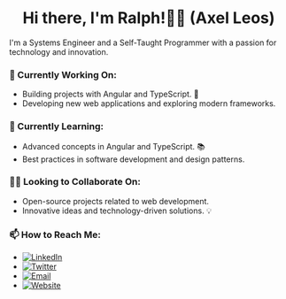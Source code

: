 <div align="center">
    <h1>Hi there, I'm Ralph!👋🏽 (Axel Leos)</h1>
</div> 

I'm a Systems Engineer and a Self-Taught Programmer with a passion for technology and innovation.

### 🔭 Currently Working On:
- Building projects with Angular and TypeScript. 🚀
- Developing new web applications and exploring modern frameworks.

### 🌱 Currently Learning:
- Advanced concepts in Angular and TypeScript. 📚
- Best practices in software development and design patterns.

### 🤝🏽 Looking to Collaborate On:
- Open-source projects related to web development.
- Innovative ideas and technology-driven solutions. 💡

### 📫 How to Reach Me:
- [![LinkedIn](https://img.shields.io/badge/LinkedIn-%230A66C2?logo=linkedin&logoColor=white)](https://www.linkedin.com/in/ricardo-leos-624bb8267)
- [![Twitter](https://img.shields.io/badge/Twitter-%231DA1F2?logo=twitter&logoColor=white)](https://x.com/subject1802)
- [![Email](https://img.shields.io/badge/Email-%2312100D?logo=gmail&logoColor=white)](mailto:rleos1802@outlook.com)
- [![Website](https://img.shields.io/badge/Website-%23FF5733?logo=globe&logoColor=white)](https://rleos.com/)
